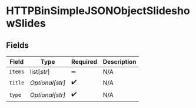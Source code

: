 # HTTPBinSimpleJSONObjectSlideshowSlides


## Fields

| Field              | Type               | Required           | Description        |
| ------------------ | ------------------ | ------------------ | ------------------ |
| `items`            | list[*str*]        | :heavy_minus_sign: | N/A                |
| `title`            | *Optional[str]*    | :heavy_check_mark: | N/A                |
| `type`             | *Optional[str]*    | :heavy_check_mark: | N/A                |
